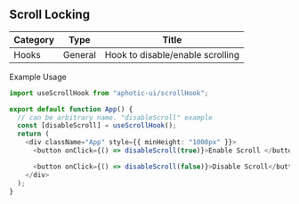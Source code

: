 ## Scroll Locking



| Category 	| Type    	| Title                            	|
|----------	|---------	|----------------------------------	|
| Hooks    	| General 	| Hook to disable/enable scrolling 	|

Example Usage

```typescript
import useScrollHook from "aphotic-ui/scrollHook";

export default function App() {
  // can be arbitrary name. "disableScroll" example
  const [disableScroll] = useScrollHook();
  return (
    <div className="App" style={{ minHeight: "1000px" }}>
      <button onClick={() => disableScroll(true)}>Enable Scroll </button>

      <button onClick={() => disableScroll(false)}>Disable Scroll</button>
    </div>
  );
}

```
